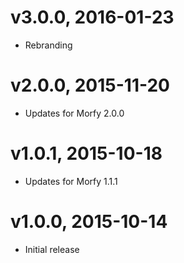 # v3.0.0, 2016-01-23
* Rebranding

# v2.0.0, 2015-11-20
* Updates for Morfy 2.0.0

# v1.0.1, 2015-10-18
* Updates for Morfy 1.1.1

# v1.0.0, 2015-10-14
* Initial release
